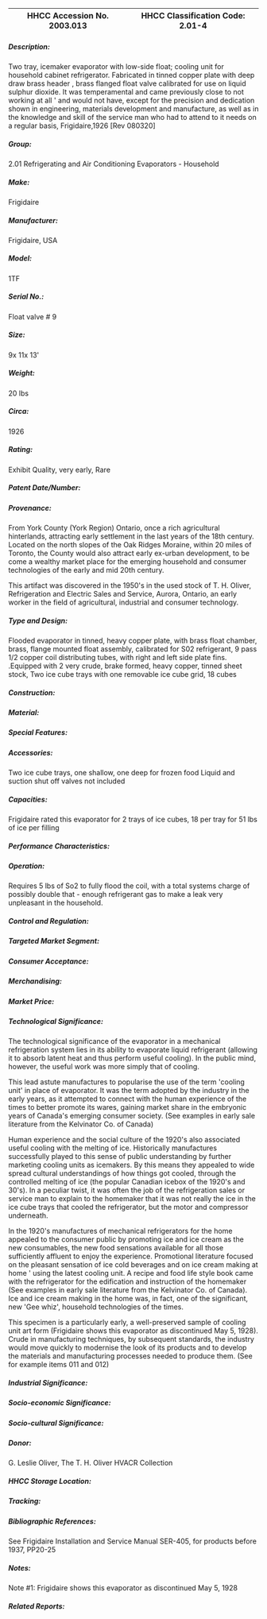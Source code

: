 | **HHCC Accession No. 2003.013** |**HHCC Classification Code:  2.01-4**|
| ----------- | ----------- |
##### Description:
Two tray, icemaker evaporator with low-side float; cooling unit for household cabinet refrigerator. Fabricated in tinned copper plate with deep draw brass header , brass flanged float valve calibrated for use on liquid sulphur dioxide. It was temperamental and came previously close to not working at all ' and would not have, except for the precision and dedication shown in engineering, materials development and manufacture, as well as in the knowledge and skill of the service man who had to attend to it needs on a regular basis, Frigidaire,1926 [Rev 080320]
##### Group:
2.01 Refrigerating and Air Conditioning Evaporators - Household

##### Make:
Frigidaire

##### Manufacturer:
Frigidaire, USA

##### Model:
1TF

##### Serial No.:
Float valve # 9

##### Size:
9x 11x 13'

##### Weight:
20 lbs

##### Circa:
1926

##### Rating:
Exhibit Quality, very early, Rare

##### Patent Date/Number:


##### Provenance:
From York County (York Region) Ontario, once a rich agricultural hinterlands, attracting early settlement in the last years of the 18th century. Located on the north slopes of the Oak Ridges Moraine, within 20 miles of Toronto, the County would also attract early ex-urban development, to be come a wealthy market place for the emerging household and consumer technologies of the early and mid 20th century. 

This artifact was discovered in the 1950's in the used stock of T. H. Oliver, Refrigeration and Electric Sales and Service, Aurora, Ontario, an early worker in the field of agricultural, industrial and consumer technology.

##### Type and Design:
Flooded evaporator in tinned, heavy copper plate, with brass float chamber, brass, flange mounted float assembly, calibrated for S02 refrigerant, 9 pass 1/2  copper coil distributing tubes, with right and left side plate fins. .Equipped with 2 very  crude, brake formed, heavy copper, tinned sheet stock, Two ice cube trays with one removable ice cube grid, 18 cubes

##### Construction:


##### Material:


##### Special Features:


##### Accessories:
Two ice cube trays, one shallow, one deep for frozen food Liquid and suction shut off valves not included

##### Capacities:
Frigidaire rated this evaporator for 2 trays of ice cubes, 18 per tray for 51 lbs of ice per filling

##### Performance Characteristics:


##### Operation:
Requires 5 lbs of So2 to fully flood the coil, with a total systems charge of possibly double that - enough refrigerant gas to make a leak very unpleasant in the household.

##### Control and Regulation:


##### Targeted Market Segment:


##### Consumer Acceptance:


##### Merchandising:


##### Market Price:


##### Technological Significance:
The technological significance of the evaporator in a mechanical refrigeration system lies in its ability to evaporate liquid refrigerant (allowing it to absorb latent heat and thus perform useful cooling). In the public mind, however, the useful work was more simply that of cooling. 

This lead astute manufactures to popularise the use of the term 'cooling unit' in place of evaporator. It was the term adopted by the industry in the early years, as it attempted to connect with the human experience of the times to better promote its wares, gaining market share in the embryonic years of Canada's emerging consumer society. (See examples in early sale literature from the Kelvinator Co. of Canada) 

Human experience and the social culture of the 1920's also associated useful cooling with the melting of ice. Historically manufactures successfully played to this sense of public understanding by further marketing cooling units as icemakers. By this means they appealed to wide spread cultural understandings of how things got cooled, through the controlled melting of ice (the popular Canadian icebox of the 1920's and 30's). In a peculiar twist, it was often the job of the refrigeration sales or service man to explain to the homemaker that it was not really the ice in the ice cube trays that cooled the refrigerator, but the motor and compressor underneath. 

In the 1920's manufactures of mechanical refrigerators for the home appealed to the consumer public by promoting ice and ice cream as the new consumables, the new food sensations available for all those sufficiently affluent to enjoy the experience. Promotional literature focused on the pleasant sensation of ice cold beverages and on ice cream making at home ' using the latest cooling unit. A recipe and food life style book came with the refrigerator for the edification and instruction of the homemaker (See examples in early sale literature from the Kelvinator Co. of Canada). Ice and ice cream making in the home was, in fact, one of the significant, new 'Gee whiz', household technologies of the times. 

This specimen is a particularly early, a well-preserved sample of cooling unit art form (Frigidaire shows this evaporator as discontinued May 5, 1928). Crude in manufacturing techniques, by subsequent standards, the industry would move quickly to modernise the look of its products and to develop the materials and manufacturing processes needed to produce them. (See for example items 011 and 012)

##### Industrial Significance:


##### Socio-economic Significance:


##### Socio-cultural Significance:


##### Donor:
G. Leslie Oliver, The T. H. Oliver HVACR Collection

##### HHCC Storage Location:


##### Tracking:


##### Bibliographic References:
See Frigidaire Installation and Service Manual SER-405, for products before 1937, PP20-25

##### Notes:
Note #1: Frigidaire shows this evaporator as discontinued May 5, 1928

##### Related Reports:

